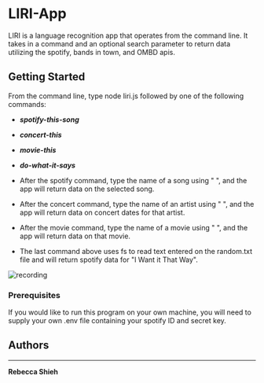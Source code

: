 # LIRI-App

LIRI is a language recognition app that operates from the command line. It takes in a command and an optional search parameter to return data utilizing the spotify, bands in town, and OMBD apis. 

## Getting Started

From the command line, type node liri.js followed by one of the following commands:
* _**spotify-this-song**_
* _**concert-this**_
* _**movie-this**_
* _**do-what-it-says**_

* After the spotify command, type the name of a song using " ", and the app will return data on the selected song. 
* After the concert command, type the name of an artist using " ", and the app will return data on concert dates for that artist.
* After the movie command, type the name of a movie using " ", and the app will return data on that movie.
* The last command above uses fs to read text entered on the random.txt file and will return spotify data for "I Want it That Way".

![recording](https://user-images.githubusercontent.com/47259793/57162211-8e95ba80-6dbb-11e9-8765-2deac2561714.PNG)

### Prerequisites

If you would like to run this program on your own machine, you will need to supply your own .env file containing your spotify ID and secret key. 


## Authors
---

**Rebecca Shieh** 
